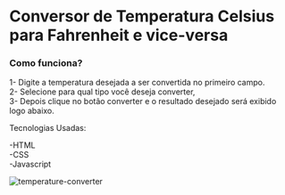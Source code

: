 # Conversor de Temperatura Celsius para Fahrenheit e vice-versa

### Como funciona? 

1- Digite a temperatura desejada a ser convertida no primeiro campo.  
2- Selecione para qual tipo você deseja converter,  
3- Depois clique no botão converter e o resultado desejado será exibido logo abaixo.

Tecnologias Usadas:

-HTML  
-CSS  
-Javascript   

![temperature-converter](https://user-images.githubusercontent.com/72533693/138330218-4ec53052-0e40-415f-bf93-865e019be9cc.jpg)
